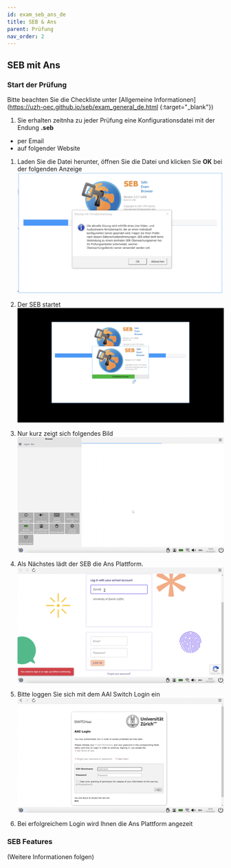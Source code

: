 ```yaml
---
id: exam_seb_ans_de
title: SEB & Ans
parent: Prüfung
nav_order: 2
---
```


## SEB mit Ans

### Start der Prüfung
Bitte beachten Sie die Checkliste unter [Allgemeine Informationen](https://uzh-oec.github.io/seb/exam_general_de.html {:target="_blank"})

1. Sie erhalten zeitnha zu jeder Prüfung eine Konfigurationsdatei mit der Endung **.seb** 
* per Email
* auf folgender Website

1. Laden Sie die Datei herunter, öffnen Sie die Datei und klicken Sie **OK** bei der folgenden Anzeige
[![SEB-Ans-openfile](assets/SEB_Ans_openfile.png)](SEB_Ans_openfile.png)

1. Der SEB startet 
[![SEB-Ans-start](assets/SEB_Ans_start.png)](SEB_Ans_start.png)

1. Nur kurz zeigt sich folgendes Bild
[![SEB-Ans-start](assets/SEB_Ans_success.png)](SEB_Ans_success.png)

1. Als Nächstes lädt der SEB die Ans Plattform. 
[![SEB-Ans-start](assets/SEB_Ans_login.png)](SEB_Ans_login.png)

1. Bitte loggen Sie sich mit dem AAI Switch Login ein
[![SEB-Ans-start](assets/SEB_Ans_AAILogin.png)](SEB_Ans_AAILogin.png)

1. Bei erfolgreichem Login wird Ihnen die Ans Plattform angezeit

### SEB Features

(Weitere Informationen folgen)
